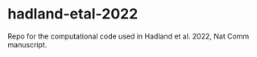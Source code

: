 # hadland-etal-2022
Repo for the computational code used in Hadland et al. 2022, Nat Comm manuscript.
